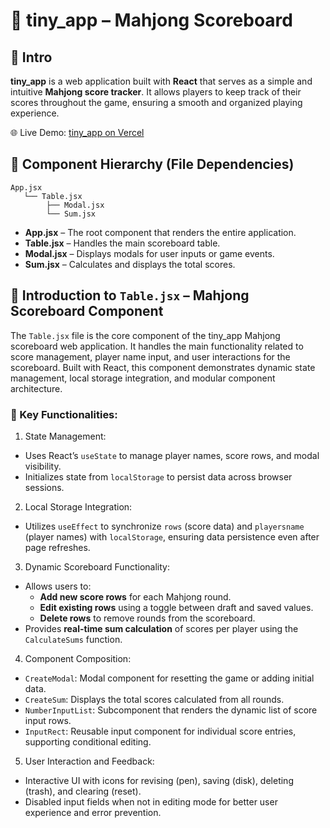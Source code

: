 # 🎲 tiny_app – Mahjong Scoreboard

## 📖 Intro
**tiny_app** is a web application built with **React** that serves as a simple and intuitive **Mahjong score tracker**. It allows players to keep track of their scores throughout the game, ensuring a smooth and organized playing experience.

🌐 Live Demo: [tiny_app on Vercel](https://tiny-app-w6s7.vercel.app/)
## 📂 Component Hierarchy (File Dependencies)
```shell
App.jsx
   └── Table.jsx
        ├── Modal.jsx
        └── Sum.jsx
```
- **App.jsx** – The root component that renders the entire application.
- **Table.jsx** – Handles the main scoreboard table.
- **Modal.jsx** – Displays modals for user inputs or game events.
- **Sum.jsx** – Calculates and displays the total scores.

## 📄 Introduction to `Table.jsx` – Mahjong Scoreboard Component
The `Table.jsx` file is the core component of the tiny_app Mahjong scoreboard web application. It handles the main functionality related to score management, player name input, and user interactions for the scoreboard. Built with React, this component demonstrates dynamic state management, local storage integration, and modular component architecture.

### 🚀 Key Functionalities:
1. State Management:
- Uses React’s `useState` to manage player names, score rows, and modal visibility.
- Initializes state from `localStorage` to persist data across browser sessions.
2. Local Storage Integration:
- Utilizes `useEffect` to synchronize `rows` (score data) and `playersname` (player names) with `localStorage`, ensuring data persistence even after page refreshes.
3. Dynamic Scoreboard Functionality:
- Allows users to:
  - **Add new score rows** for each Mahjong round.
  - **Edit existing rows** using a toggle between draft and saved values.
  - **Delete rows** to remove rounds from the scoreboard.
- Provides **real-time sum calculation** of scores per player using the `CalculateSums` function.
4. Component Composition:
- `CreateModal`: Modal component for resetting the game or adding initial data.
- `CreateSum`: Displays the total scores calculated from all rounds.
- `NumberInputList`: Subcomponent that renders the dynamic list of score input rows.
- `InputRect`: Reusable input component for individual score entries, supporting conditional editing.
5. User Interaction and Feedback:
- Interactive UI with icons for revising (pen), saving (disk), deleting (trash), and clearing (reset).
- Disabled input fields when not in editing mode for better user experience and error prevention.
